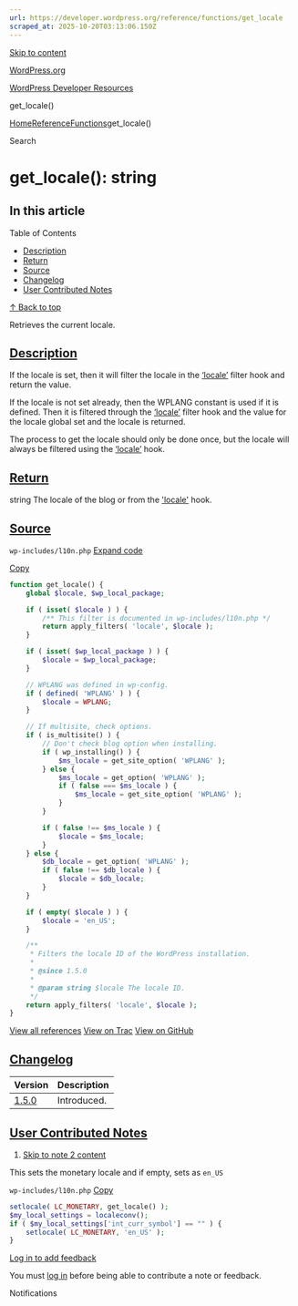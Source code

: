 ```yaml
---
url: https://developer.wordpress.org/reference/functions/get_locale
scraped_at: 2025-10-20T03:13:06.150Z
---
```


[Skip to content](https://developer.wordpress.org/reference/functions/get_locale/#wp--skip-link--target)

[WordPress.org](https://wordpress.org/)

[WordPress Developer Resources](https://developer.wordpress.org/)

get\_locale()


[Home](https://developer.wordpress.org/)[Reference](https://developer.wordpress.org/reference/)[Functions](https://developer.wordpress.org/reference/functions/)get\_locale()

Search

# get\_locale(): string

## In this article

Table of Contents

- [Description](https://developer.wordpress.org/reference/functions/get_locale/#description)
- [Return](https://developer.wordpress.org/reference/functions/get_locale/#return)
- [Source](https://developer.wordpress.org/reference/functions/get_locale/#source)
- [Changelog](https://developer.wordpress.org/reference/functions/get_locale/#changelog)
- [User Contributed Notes](https://developer.wordpress.org/reference/functions/get_locale/#user-contributed-notes)

[↑ Back to top](https://developer.wordpress.org/reference/functions/get_locale/#wp--skip-link--target)

Retrieves the current locale.

## [Description](https://developer.wordpress.org/reference/functions/get_locale/\#description)

If the locale is set, then it will filter the locale in the [‘locale’](https://developer.wordpress.org/reference/hooks/locale/) filter hook and return the value.

If the locale is not set already, then the WPLANG constant is used if it is defined. Then it is filtered through the [‘locale’](https://developer.wordpress.org/reference/hooks/locale/) filter hook and the value for the locale global set and the locale is returned.

The process to get the locale should only be done once, but the locale will always be filtered using the [‘locale’](https://developer.wordpress.org/reference/hooks/locale/) hook.

## [Return](https://developer.wordpress.org/reference/functions/get_locale/\#return)

string The locale of the blog or from the ['locale'](https://developer.wordpress.org/reference/hooks/locale/) hook.

## [Source](https://developer.wordpress.org/reference/functions/get_locale/\#source)

`wp-includes/l10n.php`
[Expand code](https://developer.wordpress.org/reference/functions/get_locale/#)

[Copy](https://developer.wordpress.org/reference/functions/get_locale/#)

```php
function get_locale() {
	global $locale, $wp_local_package;

	if ( isset( $locale ) ) {
		/** This filter is documented in wp-includes/l10n.php */
		return apply_filters( 'locale', $locale );
	}

	if ( isset( $wp_local_package ) ) {
		$locale = $wp_local_package;
	}

	// WPLANG was defined in wp-config.
	if ( defined( 'WPLANG' ) ) {
		$locale = WPLANG;
	}

	// If multisite, check options.
	if ( is_multisite() ) {
		// Don't check blog option when installing.
		if ( wp_installing() ) {
			$ms_locale = get_site_option( 'WPLANG' );
		} else {
			$ms_locale = get_option( 'WPLANG' );
			if ( false === $ms_locale ) {
				$ms_locale = get_site_option( 'WPLANG' );
			}
		}

		if ( false !== $ms_locale ) {
			$locale = $ms_locale;
		}
	} else {
		$db_locale = get_option( 'WPLANG' );
		if ( false !== $db_locale ) {
			$locale = $db_locale;
		}
	}

	if ( empty( $locale ) ) {
		$locale = 'en_US';
	}

	/**
	 * Filters the locale ID of the WordPress installation.
	 *
	 * @since 1.5.0
	 *
	 * @param string $locale The locale ID.
	 */
	return apply_filters( 'locale', $locale );
}

```

[View all references](https://developer.wordpress.org/reference/files/wp-includes/l10n.php/) [View on Trac](https://core.trac.wordpress.org/browser/tags/6.8.3/src/wp-includes/l10n.php#L30) [View on GitHub](https://github.com/WordPress/wordpress-develop/blob/6.8.3/src/wp-includes/l10n.php#L30-L81)

## [Changelog](https://developer.wordpress.org/reference/functions/get_locale/\#changelog)

| Version | Description |
| --- | --- |
| [1.5.0](https://developer.wordpress.org/reference/since/1.5.0/) | Introduced. |

## [User Contributed Notes](https://developer.wordpress.org/reference/functions/get_locale/\#user-contributed-notes)

1. [Skip to note 2 content](https://developer.wordpress.org/reference/functions/get_locale/#comment-content-647)



This sets the monetary locale and if empty, sets as `en_US`





`wp-includes/l10n.php`
[Copy](https://developer.wordpress.org/reference/functions/get_locale/#)




```php
setlocale( LC_MONETARY, get_locale() );
$my_local_settings = localeconv();
if ( $my_local_settings['int_curr_symbol'] == "" ) {
   	setlocale( LC_MONETARY, 'en_US' );
}
```







[Log in to add feedback](https://login.wordpress.org/?redirect_to=https%3A%2F%2Fdeveloper.wordpress.org%2Freference%2Ffunctions%2Fget_locale%2F%3Freplytocom%3D647%23feedback-editor-647)


You must [log in](https://login.wordpress.org/?redirect_to=https%3A%2F%2Fdeveloper.wordpress.org%2Freference%2Ffunctions%2Fget_locale%2F) before being able to contribute a note or feedback.

Notifications